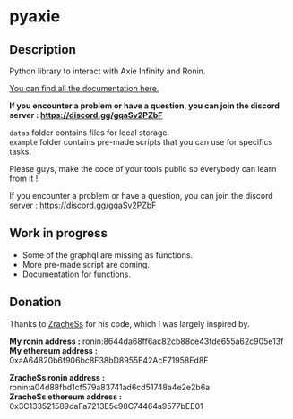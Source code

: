 # pyaxie

## Description

Python library to interact with Axie Infinity and Ronin.

[You can find all the documentation here.](https://github.com/vmercadi/pyaxie/tree/main/documentation)  


**If you encounter a problem or have a question, you can join the discord server : https://discord.gg/gqaSv2PZbF**  

`datas` folder contains files for local storage.  
`example` folder contains pre-made scripts that you can use for specifics tasks.  

Please guys, make the code of your tools public so everybody can learn from it !

If you encounter a problem or have a question, you can join the discord server : https://discord.gg/gqaSv2PZbF

## Work in progress
- Some of the graphql are missing as functions.
- More pre-made script are coming.
- Documentation for functions.

## Donation

Thanks to [ZracheSs](https://github.com/ZracheSs-xyZ) for his code, which I was largely inspired by.

**My ronin address :**  ronin:8644da68ff6ac82cb88ce43fde655a62c905e13f  
**My ethereum address :** 0xaA64820b6f906bc8F38bD8955E42AcE71958Ed8F

**ZracheSs ronin address :** ronin:a04d88fbd1cf579a83741ad6cd51748a4e2e2b6a  
**ZracheSs ethereum address :** 0x3C133521589daFa7213E5c98C74464a9577bEE01  

